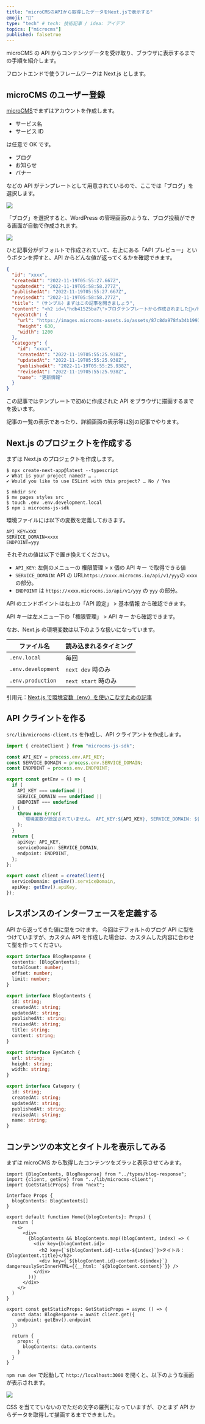 ```yaml
---
title: "microCMSのAPIから取得したデータをNext.jsで表示する"
emoji: "👋"
type: "tech" # tech: 技術記事 / idea: アイデア
topics: ["microcms"]
published: falsetrue
---
```


microCMS の API からコンテンツデータを受け取り、ブラウザに表示するまでの手順を紹介します。

フロントエンドで使うフレームワークは Next.js とします。

## microCMS のユーザー登録

[microCMS](https://microcms.io/)でまずはアカウントを作成します。

- サービス名
- サービス ID

は任意で OK です。

- ブログ
- お知らせ
- バナー

などの API がテンプレートとして用意されているので、ここでは「ブログ」を選択します。

![](https://storage.googleapis.com/zenn-user-upload/7de0fcebe4a0-20221119.jpg)

「ブログ」を選択すると、WordPress の管理画面のような、ブログ投稿ができる画面が自動で作成されます。

![](https://storage.googleapis.com/zenn-user-upload/44e77d3e9c41-20221119.jpg)

ひと記事分がデフォルトで作成されていて、右上にある「API プレビュー」というボタンを押すと、API からどんな値が返ってくるかを確認できます。

```json
{
  "id": "xxxx",
  "createdAt": "2022-11-19T05:55:27.667Z",
  "updatedAt": "2022-11-19T05:58:58.277Z",
  "publishedAt": "2022-11-19T05:55:27.667Z",
  "revisedAt": "2022-11-19T05:58:58.277Z",
  "title": "（サンプル）まずはこの記事を開きましょう",
  "content": "<h2 id=\"hdb41525ba7\">ブログテンプレートから作成されました🎉</h2><p>ブログテンプレートからAPIを作成しました。<br>おつかれさまでした🎉<br></p><h2 id=\"hf45076424a\">APIプレビューを試そう🚀</h2>",
  "eyecatch": {
    "url": "https://images.microcms-assets.io/assets/87c8da978fa34b1993ed7cd703c5946b/99e392a883cb4c8a95ffdd1049503e82/blog-template.png",
    "height": 630,
    "width": 1200
  },
  "category": {
    "id": "xxxx",
    "createdAt": "2022-11-19T05:55:25.938Z",
    "updatedAt": "2022-11-19T05:55:25.938Z",
    "publishedAt": "2022-11-19T05:55:25.938Z",
    "revisedAt": "2022-11-19T05:55:25.938Z",
    "name": "更新情報"
  }
}
```

この記事ではテンプレートで初めに作成された API をブラウザに描画するまでを扱います。

記事の一覧の表示であったり、詳細画面の表示等は別の記事でやります。

## Next.js のプロジェクトを作成する

まずは Next.js のプロジェクトを作成します。

```console
$ npx create-next-app@latest --typescript
✔ What is your project named? … .
✔ Would you like to use ESLint with this project? … No / Yes

$ mkdir src
$ mv pages styles src
$ touch .env .env.development.local
$ npm i microcms-js-sdk
```

環境ファイルには以下の変数を定義しておきます。

```.env.development.local
API_KEY=XXX
SERVICE_DOMAIN=xxxx
ENDPOINT=yyy
```

それぞれの値は以下で置き換えてください。

- `API_KEY`: 左側のメニューの 権限管理 > x 個の API キー で取得できる値
- `SERVICE_DOMAIN`: API の URL`https://xxxx.microcms.io/api/v1/yyy`の `xxxx` の部分。
- `ENDPOINT` は `https://xxxx.microcms.io/api/v1/yyy` の `yyy` の部分。

API のエンドポイントは右上の「API 設定」 > 基本情報 から確認できます。

API キーは左メニュー下の「権限管理」 > API キー から確認できます。

なお、Next.js の環境変数は以下のような扱いになっています。

| ファイル名         | 読み込まれるタイミング |
| ------------------ | ---------------------- |
| `.env.local`       | 毎回                   |
| `.env.development` | `next dev` 時のみ      |
| `.env.production`  | `next start` 時のみ    |

引用元：[Next.js で環境変数（env）を使いこなすための記事](https://zenn.dev/aktriver/articles/2022-04-nextjs-env)

## API クライントを作る

`src/lib/microcms-client.ts` を作成し、API クライアントを作成します。

```ts:src/lib/microcms-client.ts
import { createClient } from "microcms-js-sdk";

const API_KEY = process.env.API_KEY;
const SERVICE_DOMAIN = process.env.SERVICE_DOMAIN;
const ENDPOINT = process.env.ENDPOINT;

export const getEnv = () => {
  if (
    API_KEY === undefined ||
    SERVICE_DOMAIN === undefined ||
    ENDPOINT === undefined
  ) {
    throw new Error(
      `環境変数が設定されていません。 API_KEY:${API_KEY}, SERVICE_DOMAIN: ${SERVICE_DOMAIN}, ENDPOINT: ${ENDPOINT}`
    );
  }
  return {
    apiKey: API_KEY,
    serviceDomain: SERVICE_DOMAIN,
    endpoint: ENDPOINT,
  };
};

export const client = createClient({
  serviceDomain: getEnv().serviceDomain,
  apiKey: getEnv().apiKey,
});
```

## レスポンスのインターフェースを定義する

API から返ってきた値に型をつけます。
今回はデフォルトのブログ API に型をつけていますが、カスタム API を作成した場合は、カスタムした内容に合わせて型を作ってください。

```ts:src/types/blog-response.ts
export interface BlogResponse {
  contents: [BlogContents];
  totalCount: number;
  offset: number;
  limit: number;
}

export interface BlogContents {
  id: string;
  createdAt: string;
  updatedAt: string;
  publishedAt: string;
  revisedAt: string;
  title: string;
  content: string;
}

export interface EyeCatch {
  url: string;
  height: string;
  width: string;
}

export interface Category {
  id: string;
  createdAt: string;
  updatedAt: string;
  publishedAt: string;
  revisedAt: string;
  name: string;
}
```

## コンテンツの本文とタイトルを表示してみる

まずは microCMS から取得したコンテンツをズラッと表示させてみます。

```ts:src/pages/index.tsx
import {BlogContents, BlogResponse} from "../types/blog-response";
import {client, getEnv} from "../lib/microcms-client";
import {GetStaticProps} from "next";

interface Props {
  blogContents: BlogContents[]
}

export default function Home({blogContents}: Props) {
  return (
    <>
      <div>
        {blogContents && blogContents.map((blogContent, index) => (
          <div key={blogContent.id}>
            <h2 key={`${blogContent.id}-title-${index}`}>タイトル：{blogContent.title}</h2>
            <div key={`${blogContent.id}-content-${index}`} dangerouslySetInnerHTML={{__html: `${blogContent.content}`}} />
          </div>
        ))}
      </div>
    </>
  )
}

export const getStaticProps: GetStaticProps = async () => {
  const data: BlogResponse = await client.get({
    endpoint: getEnv().endpoint
  })

  return {
    props: {
      blogContents: data.contents
    }
  }
}
```

`npm run dev` で起動して `http://localhost:3000` を開くと、以下のような画面が表示されます。

![](https://storage.googleapis.com/zenn-user-upload/69d4a97b2a29-20221123.jpg)

CSS を当てていないのでただの文字の羅列になっていますが、ひとまず API からデータを取得して描画するまでできました。
